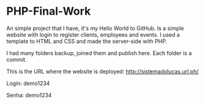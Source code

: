 PHP-Final-Work
==============

An simple project that I have, it's my Hello World to GitHub.
Is a simple website with login to register clients, employees and events.
I used a template to HTML and CSS and made the server-side with PHP.

I had many folders backup, joined them and publish here. Each folder is a commit.


This is the URL where the website is deployed:
http://sistemadolucas.url.ph/

Login: demo1234

Senha: demo1234
